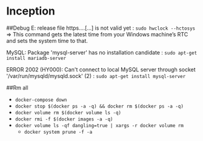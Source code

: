 # Inception

##Debug
E: release file https....[...] is not valid yet : `sudo hwclock --hctosys` => This command gets the latest time from your Windows machine’s RTC and sets the system time to that.

MySQL: Package 'mysql-server' has no installation candidate : `sudo apt-get install mariadb-server`

ERROR 2002 (HY000): Can't connect to local MySQL server through socket '/var/run/mysqld/mysqld.sock' (2) : `sudo apt-get install mysql-server`

##Rm all
  - `docker-compose down`
  - `docker stop $(docker ps -a -q) && docker rm $(docker ps -a -q)`
  - `docker volume rm $(docker volume ls -q)`
  - `docker rmi -f $(docker images -a -q)`
  - `docker volume ls -qf dangling=true | xargs -r docker volume rm`
	- `docker system prune -f -a`
